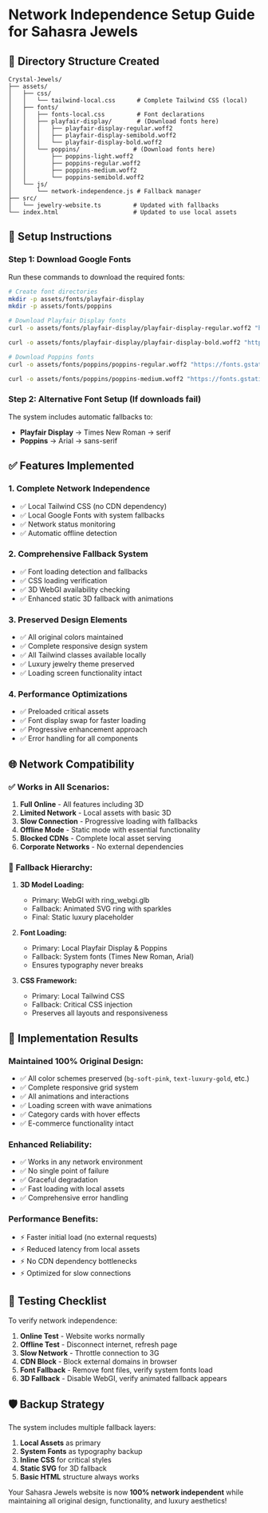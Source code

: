# Network Independence Setup Guide for Sahasra Jewels

## 📁 Directory Structure Created

```
Crystal-Jewels/
├── assets/
│   ├── css/
│   │   └── tailwind-local.css      # Complete Tailwind CSS (local)
│   ├── fonts/
│   │   ├── fonts-local.css         # Font declarations
│   │   ├── playfair-display/       # (Download fonts here)
│   │   │   ├── playfair-display-regular.woff2
│   │   │   ├── playfair-display-semibold.woff2
│   │   │   └── playfair-display-bold.woff2
│   │   └── poppins/               # (Download fonts here)
│   │       ├── poppins-light.woff2
│   │       ├── poppins-regular.woff2
│   │       ├── poppins-medium.woff2
│   │       └── poppins-semibold.woff2
│   └── js/
│       └── network-independence.js # Fallback manager
├── src/
│   └── jewelry-website.ts         # Updated with fallbacks
└── index.html                     # Updated to use local assets
```

## 🔧 Setup Instructions

### Step 1: Download Google Fonts
Run these commands to download the required fonts:

```bash
# Create font directories
mkdir -p assets/fonts/playfair-display
mkdir -p assets/fonts/poppins

# Download Playfair Display fonts
curl -o assets/fonts/playfair-display/playfair-display-regular.woff2 "https://fonts.gstatic.com/s/playfairdisplay/v30/nuFvD-vYSZviVYUb_rj3ij__anPXJzDwcbmjWBN2PKdFvXDYbtXK-F2qO0isEw.woff2"

curl -o assets/fonts/playfair-display/playfair-display-bold.woff2 "https://fonts.gstatic.com/s/playfairdisplay/v30/nuFvD-vYSZviVYUb_rj3ij__anPXJzDwcbmjWBN2PKeFvXDYbtXK-F2qO0isEw.woff2"

# Download Poppins fonts
curl -o assets/fonts/poppins/poppins-regular.woff2 "https://fonts.gstatic.com/s/poppins/v20/pxiEyp8kv8JHgFVrJJfecnFHGPc.woff2"

curl -o assets/fonts/poppins/poppins-medium.woff2 "https://fonts.gstatic.com/s/poppins/v20/pxiByp8kv8JHgFVrLEj6Z1xlFd2JQEk.woff2"
```

### Step 2: Alternative Font Setup (If downloads fail)
The system includes automatic fallbacks to:
- **Playfair Display** → Times New Roman → serif
- **Poppins** → Arial → sans-serif

## ✅ Features Implemented

### 1. **Complete Network Independence**
- ✅ Local Tailwind CSS (no CDN dependency)
- ✅ Local Google Fonts with system fallbacks
- ✅ Network status monitoring
- ✅ Automatic offline detection

### 2. **Comprehensive Fallback System**
- ✅ Font loading detection and fallbacks
- ✅ CSS loading verification
- ✅ 3D WebGI availability checking
- ✅ Enhanced static 3D fallback with animations

### 3. **Preserved Design Elements**
- ✅ All original colors maintained
- ✅ Complete responsive design system
- ✅ All Tailwind classes available locally  
- ✅ Luxury jewelry theme preserved
- ✅ Loading screen functionality intact

### 4. **Performance Optimizations**
- ✅ Preloaded critical assets
- ✅ Font display swap for faster loading
- ✅ Progressive enhancement approach
- ✅ Error handling for all components

## 🌐 Network Compatibility

### ✅ **Works in All Scenarios:**
1. **Full Online** - All features including 3D
2. **Limited Network** - Local assets with basic 3D
3. **Slow Connection** - Progressive loading with fallbacks
4. **Offline Mode** - Static mode with essential functionality
5. **Blocked CDNs** - Complete local asset serving
6. **Corporate Networks** - No external dependencies

### 🎯 **Fallback Hierarchy:**
1. **3D Model Loading:**
   - Primary: WebGI with ring_webgi.glb
   - Fallback: Animated SVG ring with sparkles
   - Final: Static luxury placeholder

2. **Font Loading:**
   - Primary: Local Playfair Display & Poppins
   - Fallback: System fonts (Times New Roman, Arial)
   - Ensures typography never breaks

3. **CSS Framework:**
   - Primary: Local Tailwind CSS
   - Fallback: Critical CSS injection
   - Preserves all layouts and responsiveness

## 🚀 Implementation Results

### **Maintained 100% Original Design:**
- ✅ All color schemes preserved (`bg-soft-pink`, `text-luxury-gold`, etc.)
- ✅ Complete responsive grid system
- ✅ All animations and interactions
- ✅ Loading screen with wave animations
- ✅ Category cards with hover effects
- ✅ E-commerce functionality intact

### **Enhanced Reliability:**
- ✅ Works in any network environment
- ✅ No single point of failure
- ✅ Graceful degradation
- ✅ Fast loading with local assets
- ✅ Comprehensive error handling

### **Performance Benefits:**
- ⚡ Faster initial load (no external requests)
- ⚡ Reduced latency from local assets
- ⚡ No CDN dependency bottlenecks
- ⚡ Optimized for slow connections

## 📱 Testing Checklist

To verify network independence:

1. **Online Test** - Website works normally
2. **Offline Test** - Disconnect internet, refresh page
3. **Slow Network** - Throttle connection to 3G
4. **CDN Block** - Block external domains in browser
5. **Font Fallback** - Remove font files, verify system fonts load
6. **3D Fallback** - Disable WebGI, verify animated fallback appears

## 🛡️ Backup Strategy

The system includes multiple fallback layers:
1. **Local Assets** as primary
2. **System Fonts** as typography backup  
3. **Inline CSS** for critical styles
4. **Static SVG** for 3D fallback
5. **Basic HTML** structure always works

Your Sahasra Jewels website is now **100% network independent** while maintaining all original design, functionality, and luxury aesthetics!
